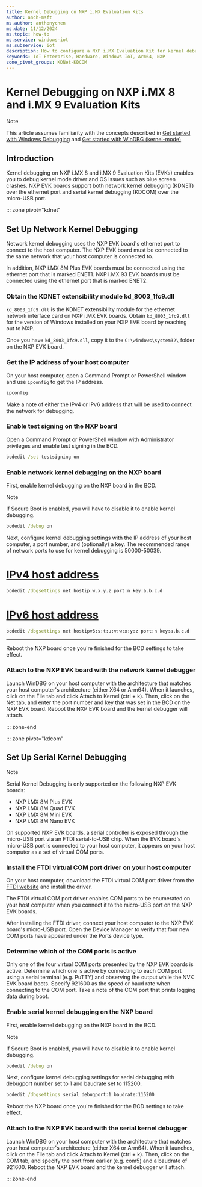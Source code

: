 ```yaml
---
title: Kernel Debugging on NXP i.MX Evaluation Kits
author: anch-msft
ms.author: anthonychen
ms.date: 11/12/2024
ms.topic: how-to
ms.service: windows-iot
ms.subservice: iot
description: How to configure a NXP i.MX Evaluation Kit for kernel debugging
keywords: IoT Enterprise, Hardware, Windows IoT, Arm64, NXP
zone_pivot_groups: KDNet-KDCOM
---
```


# Kernel Debugging on NXP i.MX 8 and i.MX 9 Evaluation Kits

> [!NOTE]
> This article assumes familiarity with the concepts described in [Get started with Windows Debugging](/windows-hardware/drivers/debugger/getting-started-with-windows-debugging) and [Get started with WinDBG (kernel-mode)](/windows-hardware/drivers/debugger/getting-started-with-windbg--kernel-mode-)

## Introduction

Kernel debugging on NXP i.MX 8 and i.MX 9 Evaluation Kits (EVKs) enables you to debug kernel mode driver and OS issues such as blue screen crashes. NXP EVK boards support both network kernel debugging (KDNET) over the ethernet port and serial kernel debugging (KDCOM) over the micro-USB port.

::: zone pivot="kdnet"

## Set Up Network Kernel Debugging

Network kernel debugging uses the NXP EVK board's ethernet port to connect to the host computer. The NXP EVK board must be connected to the same network that your host computer is connected to.

In addition, NXP i.MX 8M Plus EVK boards must be connected using the ethernet port that is marked ENET1. NXP i.MX 93 EVK boards must be connected using the ethernet port that is marked ENET2.

### Obtain the KDNET extensibility module kd_8003_1fc9.dll

```kd_8003_1fc9.dll``` is the KDNET extensibility module for the ethernet network interface card on NXP i.MX EVK boards. Obtain ```kd_8003_1fc9.dll``` for the version of Windows installed on your NXP EVK board by reaching out to NXP. 

Once you have ```kd_8003_1fc9.dll```, copy it to the ```C:\windows\system32\``` folder on the NXP EVK board.

### Get the IP address of your host computer

On your host computer, open a Command Prompt or PowerShell window and use ```ipconfig``` to get the IP address.

```cmd
ipconfig
```

Make a note of either the IPv4 or IPv6 address that will be used to connect the network for debugging.

### Enable test signing on the NXP board

Open a Command Prompt or PowerShell window with Administrator privileges and enable test signing in the BCD.

```cmd
bcdedit /set testsigning on
```

### Enable network kernel debugging on the NXP board

First, enable kernel debugging on the NXP board in the BCD.

> [!NOTE]
> If Secure Boot is enabled, you will have to disable it to enable kernel debugging.

```cmd
bcdedit /debug on
```

Next, configure kernel debugging settings with the IP address of your host computer, a port number, and (optionally) a key. The recommended range of network ports to use for kernel debugging is 50000-50039.

<!--markdownlint-disable-next-line -->
# [IPv4 host address](#tab/IPv4)

```cmd
bcdedit /dbgsettings net hostip:w.x.y.z port:n key:a.b.c.d
```

<!--markdownlint-disable-next-line -->
# [IPv6 host address](#tab/IPv6)

```cmd
bcdedit /dbgsettings net hostipv6:s:t:u:v:w:x:y:z port:n key:a.b.c.d
```

---

Reboot the NXP board once you're finished for the BCD settings to take effect.

### Attach to the NXP EVK board with the network kernel debugger

Launch WinDBG on your host computer with the architecture that matches your host computer's architecture (either X64 or Arm64). When it launches, click on the File tab and click Attach to Kernel (ctrl + k). Then, click on the Net tab, and enter the port number and key that was set in the BCD on the NXP EVK board. Reboot the NXP EVK board and the kernel debugger will attach.

::: zone-end

::: zone pivot="kdcom"

## Set Up Serial Kernel Debugging

> [!NOTE]
> Serial Kernel Debugging is only supported on the following NXP EVK boards:
>
> - NXP i.MX 8M Plus EVK
> - NXP i.MX 8M Quad EVK
> - NXP i.MX 8M Mini EVK
> - NXP i.MX 8M Nano EVK

On supported NXP EVK boards, a serial controller is exposed through the micro-USB port via an FTDI serial-to-USB chip. When the EVK board's micro-USB port is connected to your host computer, it appears on your host computer as a set of virtual COM ports.

### Install the FTDI virtual COM port driver on your host computer

On your host computer, download the FTDI virtual COM port driver from the [FTDI website](https://ftdichip.com/Drivers/vcp-drivers/) and install the driver.

The FTDI virtual COM port driver enables COM ports to be enumerated on your host computer when you connect it to the micro-USB port on the NXP EVK boards.

After installing the FTDI driver, connect your host computer to the NXP EVK board's micro-USB port. Open the Device Manager to verify that four new COM ports have appeared under the Ports device type.

### Determine which of the COM ports is active

Only one of the four virtual COM ports presented by the NXP EVK boards is active. Determine which one is active by connecting to each COM port using a serial terminal (e.g. PuTTY) and observing the output while the NVK EVK board boots. Specify 921600 as the speed or baud rate when connecting to the COM port. Take a note of the COM port that prints logging data during boot.

### Enable serial kernel debugging on the NXP board

First, enable kernel debugging on the NXP board in the BCD.

> [!NOTE] 
> If Secure Boot is enabled, you will have to disable it to enable kernel debugging.

```cmd
bcdedit /debug on
```

Next, configure kernel debugging settings for serial debugging with debugport number set to 1 and baudrate set to 115200.

```cmd
bcdedit /dbgsettings serial debugport:1 baudrate:115200
```

Reboot the NXP board once you're finished for the BCD settings to take effect.

### Attach to the NXP EVK board with the serial kernel debugger

Launch WinDBG on your host computer with the architecture that matches your host computer's architecture (either X64 or Arm64). When it launches, click on the File tab and click Attach to Kernel (ctrl + k). Then, click on the COM tab, and specify the port from earlier (e.g. com5) and a baudrate of 921600. Reboot the NXP EVK board and the kernel debugger will attach.

::: zone-end